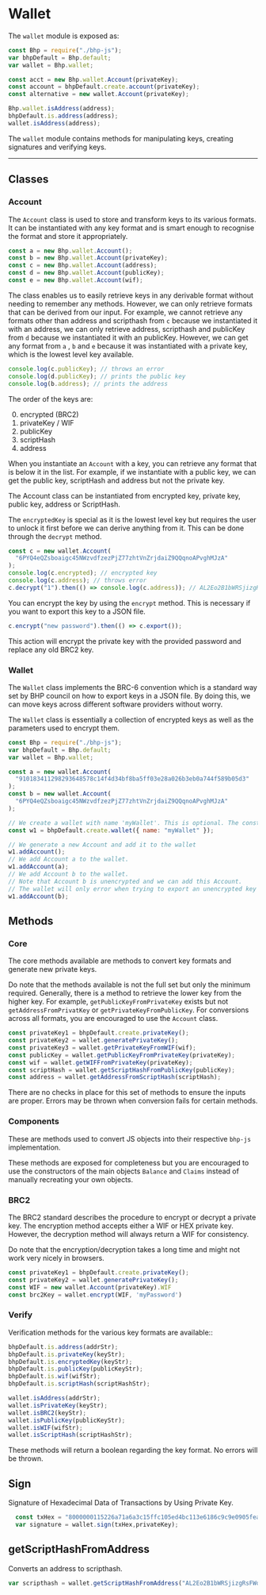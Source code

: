 # Wallet

The `wallet` module is exposed as:

```js
const Bhp = require("./bhp-js");
var bhpDefault = Bhp.default;
var wallet = Bhp.wallet;

const acct = new Bhp.wallet.Account(privateKey);
const account = bhpDefault.create.account(privateKey);
const alternative = new wallet.Account(privateKey);

Bhp.wallet.isAddress(address);
bhpDefault.is.address(address);
wallet.isAddress(address);
```

The `wallet` module contains methods for manipulating keys, creating signatures and verifying keys.

---

## Classes

### Account

The `Account` class is used to store and transform keys to its various formats. It can be instantiated with any key format and is smart enough to recognise the format and store it appropriately.

```js
const a = new Bhp.wallet.Account();
const b = new Bhp.wallet.Account(privateKey);
const c = new Bhp.wallet.Account(address);
const d = new Bhp.wallet.Account(publicKey);
const e = new Bhp.wallet.Account(wif);
```

The class enables us to easily retrieve keys in any derivable format without needing to remember any methods. However, we can only retrieve formats that can be derived from our input. For example, we cannot retrieve any formats other than address and scripthash from `c` because we instantiated it with an address, we can only retrieve address, scripthash and publicKey from `d` because we instantiated it with an publicKey. However, we can get any format from `a` , `b` and  `e` because it was instantiated with a private key, which is the lowest level key available.

```js
console.log(c.publicKey); // throws an error
console.log(d.publicKey); // prints the public key
console.log(b.address); // prints the address
```

The order of the keys are:

0. encrypted (BRC2)
1. privateKey / WIF
1. publicKey
1. scriptHash
1. address

When you instantiate an `Account` with a key, you can retrieve any format that is below it in the list. For example, if we instantiate with a public key, we can get the public key, scriptHash and address but not the private key.

The Account class can be instantiated from encrypted key, private key, public key, address or ScriptHash.

The `encryptedKey` is special as it is the lowest level key but requires the user to unlock it first before we can derive anything from it. This can be done through the `decrypt` method.

```js
const c = new wallet.Account(
  "6PYQ4eQZsboaigc45NWzvdfzezPjZ77zhtVnZrjdaiZ9QQqnoAPvghMJzA"
);
console.log(c.encrypted); // encrypted key
console.log(c.address); // throws error
c.decrypt("1").then(() => console.log(c.address)); // AL2Eo2B1bWRSjizgRsFWoUShAYvv4NMiFq
```

You can encrypt the key by using the `encrypt` method. This is necessary if you want to export this key to a JSON file.

```ts
c.encrypt("new password").then(() => c.export());
```

This action will encrypt the private key with the provided password and replace any old BRC2 key.

### Wallet

The `Wallet` class implements the BRC-6 convention which is a standard way set by BHP council on how to export keys in a JSON file. By doing this, we can move keys across different software providers without worry.

The `Wallet` class is essentially a collection of encrypted keys as well as the parameters used to encrypt them.

```js
const Bhp = require("./bhp-js");
var bhpDefault = Bhp.default;
var wallet = Bhp.wallet;

const a = new wallet.Account(
  "910183411298293648578c14f4d34bf8ba5ff03e28a026b3eb0a744f589b05d3"
);
const b = new wallet.Account(
  "6PYQ4eQZsboaigc45NWzvdfzezPjZ77zhtVnZrjdaiZ9QQqnoAPvghMJzA"
);

// We create a wallet with name 'myWallet'. This is optional. The constructor is fine with no arguments.
const w1 = bhpDefault.create.wallet({ name: "myWallet" });

// We generate a new Account and add it to the wallet
w1.addAccount();
// We add Account a to the wallet.
w1.addAccount(a);
// We add Account b to the wallet.
// Note that Account b is unencrypted and we can add this Account.
// The wallet will only error when trying to export an unencrypted key but does not prevent you from adding it.
w1.addAccount(b);
```

## Methods

### Core

The core methods available are methods to convert key formats and generate new private keys.

Do note that the methods available is not the full set but only the minimum required. Generally, there is a method to retrieve the lower key from the higher key. For example, `getPublicKeyFromPrivateKey` exists but not `getAddressFromPrivatKey` or `getPrivateKeyFromPublicKey`. For conversions across all formats, you are encouraged to use the `Account` class.

```js
const privateKey1 = bhpDefault.create.privateKey();
const privateKey2 = wallet.generatePrivateKey();
const privateKey3 = wallet.getPrivateKeyFromWIF(wif);
const publicKey = wallet.getPublicKeyFromPrivateKey(privateKey);
const wif = wallet.getWIFFromPrivateKey(privateKey);
const scriptHash = wallet.getScriptHashFromPublicKey(publicKey);
const address = wallet.getAddressFromScriptHash(scriptHash);
```

There are no checks in place for this set of methods to ensure the inputs are proper. Errors may be thrown when conversion fails for certain methods.

### Components

These are methods used to convert JS objects into their respective `bhp-js` implementation.

These methods are exposed for completeness but you are encouraged to use the constructors of the main objects `Balance` and `Claims` instead of manually recreating your own objects.

### BRC2

The BRC2 standard describes the procedure to encrypt or decrypt a private key. The encryption method accepts either a WIF or HEX private key. However, the decryption method will always return a WIF for consistency.

Do note that the encryption/decryption takes a long time and might not work very nicely in browsers.

```js
const privateKey1 = bhpDefault.create.privateKey();
const privateKey2 = wallet.generatePrivateKey();
const WIF = new wallet.Account(privateKey).WIF
const brc2Key = wallet.encrypt(WIF, 'myPassword')
```

### Verify

Verification methods for the various key formats are available::

```js
bhpDefault.is.address(addrStr);
bhpDefault.is.privateKey(keyStr);
bhpDefault.is.encryptedKey(keyStr);
bhpDefault.is.publicKey(publicKeyStr);
bhpDefault.is.wif(wifStr);
bhpDefault.is.scriptHash(scriptHashStr);

wallet.isAddress(addrStr);
wallet.isPrivateKey(keyStr);
wallet.isBRC2(keyStr);
wallet.isPublicKey(publicKeyStr);
wallet.isWIF(wifStr);
wallet.isScriptHash(scriptHashStr);
```

These methods will return a boolean regarding the key format. No errors will be thrown.

## Sign

Signature of Hexadecimal Data of Transactions by Using Private Key.

```js
  const txHex = "8000000115226a71a6a3c15ffc105ed4bc113e6186c9c9e0905feae155bd403d425362a701000254a80a4c72f6157a7af0a753fc4ac4af6b159a17634dd57fecf319feab6ff713204e0000000000008226c513e2aa717f2f32d3c5fb2bcb492acfc3dc54a80a4c72f6157a7af0a753fc4ac4af6b159a17634dd57fecf319feab6ff7139f47de11000000008226c513e2aa717f2f32d3c5fb2bcb492acfc3dc"
  var signature = wallet.sign(txHex,privateKey);
```

## getScriptHashFromAddress

Converts an address to scripthash.

```js
var scripthash = wallet.getScriptHashFromAddress("AL2Eo2B1bWRSjizgRsFWoUShAYvv4NMiFq");
```

